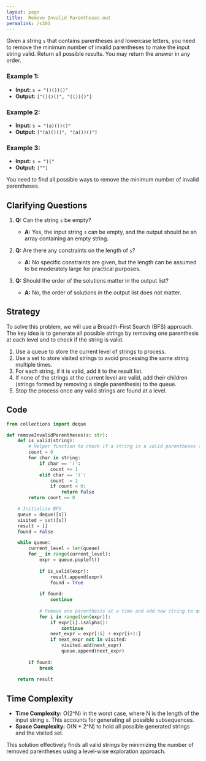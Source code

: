 ```yaml
---
layout: page
title:  Remove Invalid Parentheses-out
permalink: /s301
---
```

Given a string `s` that contains parentheses and lowercase letters, you need to remove the minimum number of invalid parentheses to make the input string valid. Return all possible results. You may return the answer in any order.

### Example 1:
- **Input:** `s = "()())()"`
- **Output:** `["()()()", "(())()"]`

### Example 2:
- **Input:** `s = "(a)())()"`
- **Output:** `["(a)()()", "(a())()"]`

### Example 3:
- **Input:** `s = ")("`
- **Output:** `[""]`

You need to find all possible ways to remove the minimum number of invalid parentheses. 

## Clarifying Questions
1. **Q:** Can the string `s` be empty?
   - **A:** Yes, the input string `s` can be empty, and the output should be an array containing an empty string.
   
2. **Q:** Are there any constraints on the length of `s`?
   - **A:** No specific constraints are given, but the length can be assumed to be moderately large for practical purposes.

3. **Q:** Should the order of the solutions matter in the output list?
   - **A:** No, the order of solutions in the output list does not matter.

## Strategy
To solve this problem, we will use a Breadth-First Search (BFS) approach. The key idea is to generate all possible strings by removing one parenthesis at each level and to check if the string is valid.

1. Use a queue to store the current level of strings to process.
2. Use a set to store visited strings to avoid processing the same string multiple times.
3. For each string, if it is valid, add it to the result list.
4. If none of the strings at the current level are valid, add their children (strings formed by removing a single parenthesis) to the queue.
5. Stop the process once any valid strings are found at a level.

## Code
```python
from collections import deque

def removeInvalidParentheses(s: str):
    def is_valid(string):
        # Helper function to check if a string is a valid parentheses string
        count = 0
        for char in string:
            if char == '(':
                count += 1
            elif char == ')':
                count -= 1
                if count < 0:
                    return False
        return count == 0

    # Initialize BFS
    queue = deque([s])
    visited = set([s])
    result = []
    found = False

    while queue:
        current_level = len(queue)
        for _ in range(current_level):
            expr = queue.popleft()
            
            if is_valid(expr):
                result.append(expr)
                found = True
            
            if found:
                continue
            
            # Remove one parenthesis at a time and add new string to queue
            for i in range(len(expr)):
                if expr[i].isalpha():
                    continue
                next_expr = expr[:i] + expr[i+1:]
                if next_expr not in visited:
                    visited.add(next_expr)
                    queue.append(next_expr)
                    
        if found:
            break
            
    return result
```

## Time Complexity
- **Time Complexity:** O(2^N) in the worst case, where N is the length of the input string `s`. This accounts for generating all possible subsequences.
- **Space Complexity:** O(N * 2^N) to hold all possible generated strings and the visited set.

This solution effectively finds all valid strings by minimizing the number of removed parentheses using a level-wise exploration approach.